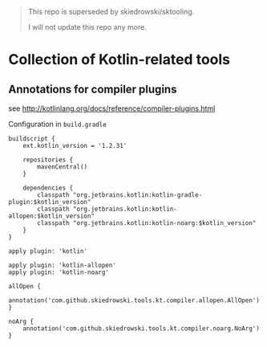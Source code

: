 >
> This repo is superseded by skiedrowski/sktooling.
>
> I will not update this repo any more.
>



# Collection of Kotlin-related tools

## Annotations for compiler plugins

see http://kotlinlang.org/docs/reference/compiler-plugins.html

Configuration in `build.gradle`

	buildscript {
		ext.kotlin_version = '1.2.31'

		repositories {
			mavenCentral()
		}

		dependencies {
			classpath "org.jetbrains.kotlin:kotlin-gradle-plugin:$kotlin_version"
			classpath "org.jetbrains.kotlin:kotlin-allopen:$kotlin_version"
			classpath "org.jetbrains.kotlin:kotlin-noarg:$kotlin_version"
		}
	}

	apply plugin: 'kotlin'
	
	apply plugin: 'kotlin-allopen'
	apply plugin: 'kotlin-noarg'

	allOpen {
		annotation('com.github.skiedrowski.tools.kt.compiler.allopen.AllOpen')
	}

	noArg {
		annotation('com.github.skiedrowski.tools.kt.compiler.noarg.NoArg')
	}
